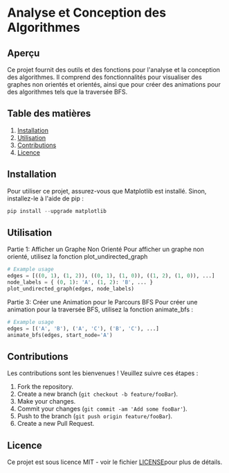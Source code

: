 # Analyse et Conception des Algorithmes

## Aperçu

Ce projet fournit des outils et des fonctions pour l'analyse et la conception des algorithmes. Il comprend des fonctionnalités pour visualiser des graphes non orientés et orientés, ainsi que pour créer des animations pour des algorithmes tels que la traversée BFS.

## Table des matières

1. [Installation](#installation)
2. [Utilisation](#utilisation)
3. [Contributions](#contributions)
4. [Licence](#licence)

## Installation

Pour utiliser ce projet, assurez-vous que Matplotlib est installé. Sinon, installez-le à l'aide de pip :
```python
pip install --upgrade matplotlib
```


## Utilisation

Partie 1: Afficher un Graphe Non Orienté
Pour afficher un graphe non orienté, utilisez la fonction plot_undirected_graph 

```python
# Example usage
edges = [((0, 1), (1, 2)), ((0, 1), (1, 0)), ((1, 2), (1, 0)), ...]
node_labels = { (0, 1): 'A', (1, 2): 'B', ... }
plot_undirected_graph(edges, node_labels)
```

Partie 3: Créer une Animation pour le Parcours BFS
Pour créer une animation pour la traversée BFS, utilisez la fonction animate_bfs :

```python
# Example usage
edges = [('A', 'B'), ('A', 'C'), ('B', 'C'), ...]
animate_bfs(edges, start_node='A')
```

## Contributions

Les contributions sont les bienvenues ! Veuillez suivre ces étapes :

1. Fork the repository.
2. Create a new branch (`git checkout -b feature/fooBar`).
3. Make your changes.
4. Commit your changes (`git commit -am 'Add some fooBar'`).
5. Push to the branch (`git push origin feature/fooBar`).
6. Create a new Pull Request.

## Licence
Ce projet est sous licence MIT - voir le fichier [LICENSE](LICENSE)pour plus de détails.


